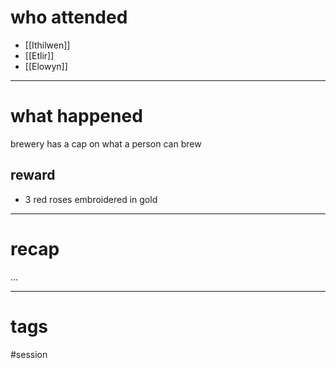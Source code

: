 # who attended

- [[Ithilwen]]
- [[Etlir]]
- [[Elowyn]]

---
# what happened

brewery has a cap on what a person can brew

reward
- 
- 3 red roses embroidered in gold

---
# recap

...

---
# tags

#session
